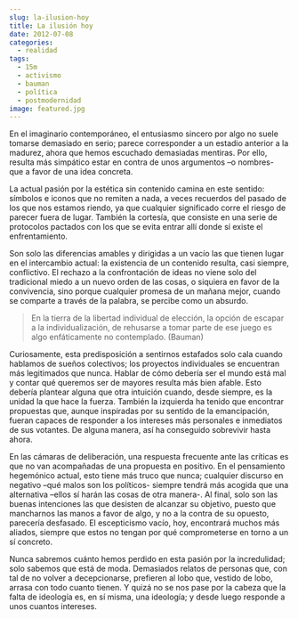 ```yaml
---
slug: la-ilusion-hoy
title: La ilusión hoy
date: 2012-07-08
categories:
  - realidad
tags:
  - 15m
  - activismo
  - bauman
  - política
  - postmodernidad
image: featured.jpg
---
```


En el imaginario contemporáneo, el entusiasmo sincero por algo no suele tomarse
demasiado en serio; parece corresponder a un estadio anterior a la madurez,
ahora que hemos escuchado demasiadas mentiras. Por ello, resulta más simpático
estar en contra de unos argumentos –o nombres- que a favor de una idea concreta.

La actual pasión por la estética sin contenido camina en este sentido: símbolos
e iconos que no remiten a nada, a veces recuerdos del pasado de los que nos
estamos riendo, ya que cualquier significado corre el riesgo de parecer fuera de
lugar. También la cortesía, que consiste en una serie de protocolos pactados con
los que se evita entrar allí donde sí existe el enfrentamiento.

Son solo las diferencias amables y dirigidas a un vacío las que tienen lugar en
el intercambio actual: la existencia de un contenido resulta, casi siempre,
conflictivo. El rechazo a la confrontación de ideas no viene solo del
tradicional miedo a un nuevo orden de las cosas, o siquiera en favor de la
convivencia, sino porque cualquier promesa de un mañana mejor, cuando se
comparte a través de la palabra, se percibe como un absurdo.

> En la tierra de la libertad individual de elección, la opción de escapar a la
> individualización, de rehusarse a tomar parte de ese juego es algo
> enfáticamente no contemplado. (Bauman)

Curiosamente, esta predisposición a sentirnos estafados solo cala cuando
hablamos de sueños colectivos; los proyectos individuales se encuentran más
legitimados que nunca. Hablar de cómo debería ser el mundo está mal y contar
qué queremos ser de mayores resulta más bien afable. Esto debería plantear
alguna que otra intuición cuando, desde siempre, es la unidad la que hace la
fuerza. También la izquierda ha tenido que encontrar propuestas que, aunque
inspiradas por su sentido de la emancipación, fueran capaces de responder a los
intereses más personales e inmediatos de sus votantes. De alguna manera, así ha
conseguido sobrevivir hasta ahora.

En las cámaras de deliberación, una respuesta frecuente ante las críticas es que
no van acompañadas de una propuesta en positivo. En el pensamiento hegemónico
actual, esto tiene más truco que nunca; cualquier discurso en negativo –qué
malos son los políticos- siempre tendrá más acogida que una alternativa –ellos
sí harán las cosas de otra manera-. Al final, solo son las buenas intenciones
las que desisten de alcanzar su objetivo, puesto que mancharnos las manos a
favor de algo, y no a la contra de su opuesto, parecería desfasado. El
escepticismo vacío, hoy, encontrará muchos más aliados, siempre que estos no
tengan por qué comprometerse en torno a un sí concreto.

Nunca sabremos cuánto hemos perdido en esta pasión por la incredulidad; solo
sabemos que está de moda. Demasiados relatos de personas que, con tal de no
volver a decepcionarse, prefieren al lobo que, vestido de lobo, arrasa con todo
cuanto tienen. Y quizá no se nos pase por la cabeza que la falta de ideología
es, en sí misma, una ideología; y desde luego responde a unos cuantos intereses.
